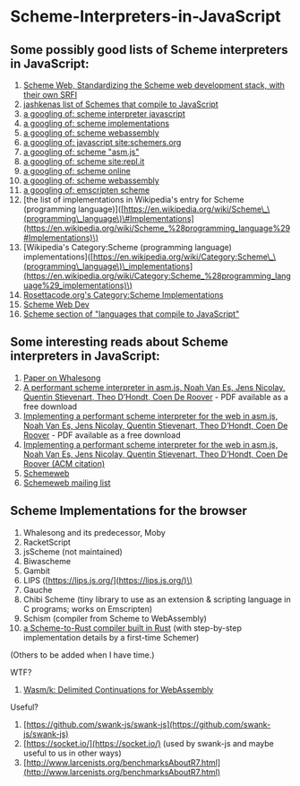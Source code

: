 # Scheme-Interpreters-in-JavaScript

## Some possibly good lists of Scheme interpreters in JavaScript:

1. [Scheme Web, Standardizing the Scheme web development stack, with their own SRFI](https://github.com/schemeweb)
2. [jashkenas list of Schemes that compile to JavaScript](https://github.com/jashkenas/coffeescript/wiki/List-of-languages-that-compile-to-JS#lisp-scheme)
3. [a googling of: scheme interpreter javascript](https://www.google.com/search?q=scheme+interpreter+javascript)
4. [a googling of: scheme implementations](https://www.google.com/search?q=scheme+implementations)
5. [a googling of: scheme webassembly](https://www.google.com/search?q=scheme+webassembly)
6. [a googling of: javascript site:schemers.org](https://www.google.com/search?q=javascript+site)
7. [a googling of: scheme "asm.js"](https://www.google.com/search?q=scheme+%22asm.js%22)
8. [a googling of: scheme site:repl.it](https://www.google.com/search?q=scheme+site)
9. [a googling of: scheme online](https://www.google.com/search?q=scheme+online)
10. [a googling of: scheme webassembly](https://www.google.com/search?q=scheme+webassembly)
11. [a googling of: emscripten scheme](https://www.google.com/search?q=emscripten+scheme)
12. \[the list of implementations in Wikipedia's entry for Scheme \(programming language\)\]\([https://en.wikipedia.org/wiki/Scheme\_\(programming\_language\)\#Implementations](https://en.wikipedia.org/wiki/Scheme_%28programming_language%29#Implementations)\)
13. \[Wikipedia's Category:Scheme \(programming language\) implementations\]\([https://en.wikipedia.org/wiki/Category:Scheme\_\(programming\_language\)\_implementations](https://en.wikipedia.org/wiki/Category:Scheme_%28programming_language%29_implementations)\)
14. [Rosettacode.org's Category:Scheme Implementations](http://rosettacode.org/wiki/Category:Scheme_Implementations)
15. [Scheme Web Dev](https://web.scheme.org/)
16. [Scheme section of "languages that compile to JavaScript"](https://github.com/jashkenas/coffeescript/wiki/List-of-languages-that-compile-to-JS#lisp-scheme)

## Some interesting reads about Scheme interpreters in JavaScript:

1. [Paper on Whalesong](https://cs.brown.edu/~sk/Publications/Papers/Published/yk-whalesong-racket-browser/paper.pdf)
2. [A performant scheme interpreter in asm.js, Noah Van Es, Jens Nicolay, Quentin Stievenart, Theo D’Hondt, Coen De Roover](https://www.semanticscholar.org/paper/A-performant-scheme-interpreter-in-asm.js-Es-Nicolay/fb309cb6b5b46923eaa25a22bdd9c01bbc4f1b27) - PDF available as a free download
3. [Implementing a performant scheme interpreter for the web in asm.js, Noah Van Es, Jens Nicolay, Quentin Stievenart, Theo D’Hondt, Coen De Roover](http://isiarticles.com/bundles/Article/pre/pdf/126226.pdf) - PDF available as a free download
4. [Implementing a performant scheme interpreter for the web in asm.js, Noah Van Es, Jens Nicolay, Quentin Stievenart, Theo D’Hondt, Coen De Roover \(ACM citation\)](https://dl.acm.org/doi/10.1016/j.cl.2017.02.002)
5. [Schemeweb](https://github.com/schemeweb)
6. [Schemeweb mailing list](https://srfi-email.schemers.org/schemeweb/)

## Scheme Implementations for the browser

1. Whalesong and its predecessor, Moby
2. RacketScript
3. jsScheme \(not maintained\)
4. Biwascheme
5. Gambit
6. LIPS \([https://lips.js.org/](https://lips.js.org/)\)
7. Gauche
8. Chibi Scheme \(tiny library to use as an extension & scripting language in C programs; works on Emscripten\)
9. Schism \(compiler from Scheme to WebAssembly\)
10. [a Scheme-to-Rust compiler built in Rust](https://medium.com/@seanchen/a-scheme-to-webassembly-compiler-part-0-d1ff2501565a) \(with step-by-step implementation details by a first-time Schemer\)

\(Others to be added when I have time.\)

WTF?

1. [Wasm/k: Delimited Continuations for WebAssembly](https://arxiv.org/pdf/2010.01723)

Useful?

1. [https://github.com/swank-js/swank-js](https://github.com/swank-js/swank-js)
2. [https://socket.io/](https://socket.io/) \(used by swank-js and maybe useful to us in other ways\)
3. [http://www.larcenists.org/benchmarksAboutR7.html](http://www.larcenists.org/benchmarksAboutR7.html)

